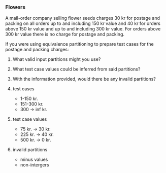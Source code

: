 ### Flowers
A mail-order company selling flower seeds charges 30 kr for postage and packing on all orders up to and including 150 kr value and 40 kr for orders above 150 kr value and up to and including 300 kr value. For orders above 300 kr value there is no charge for postage and packing.

If you were using equivalence partitioning to prepare test cases for the postage and packing charges:
1. What valid input partitions might you use?
2. What test case values could be inferred from said partitions?
3. With the information provided, would there be any invalid partitions?


1. test cases
    - 1-150 kr.
    - 151-300 kr.
    - 300 -> inf kr.

2. test case values
    - 75 kr.    -> 30 kr.
    - 225 kr.   -> 40 kr.
    - 500 kr.   -> 0 kr.

3. invalid partitions
    - minus values
    - non-intergers

